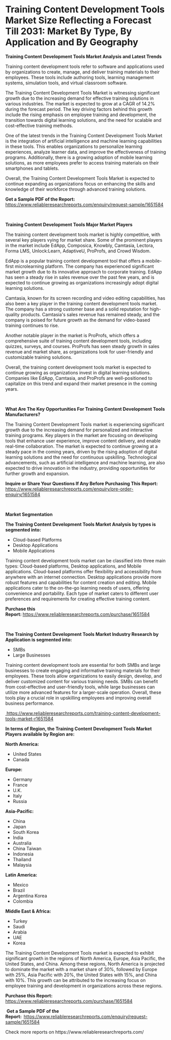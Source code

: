 <p><h1>Training Content Development Tools Market Size Reflecting a Forecast Till 2031: Market By Type, By Application and By Geography</h1></p><p><strong>Training Content Development Tools Market Analysis and Latest Trends</strong></p>
<p><p>Training content development tools refer to software and applications used by organizations to create, manage, and deliver training materials to their employees. These tools include authoring tools, learning management systems, simulation tools, and virtual classroom software.</p><p>The Training Content Development Tools Market is witnessing significant growth due to the increasing demand for effective training solutions in various industries. The market is expected to grow at a CAGR of 14.2% during the forecast period. The key driving factors behind this growth include the rising emphasis on employee training and development, the transition towards digital learning solutions, and the need for scalable and cost-effective training methods.</p><p>One of the latest trends in the Training Content Development Tools Market is the integration of artificial intelligence and machine learning capabilities in these tools. This enables organizations to personalize learning experiences, analyze learner data, and improve the effectiveness of training programs. Additionally, there is a growing adoption of mobile learning solutions, as more employees prefer to access training materials on their smartphones and tablets.</p><p>Overall, the Training Content Development Tools Market is expected to continue expanding as organizations focus on enhancing the skills and knowledge of their workforce through advanced training solutions.</p></p>
<p><strong>Get a Sample PDF of the Report:&nbsp;</strong> <a href="https://www.reliableresearchreports.com/enquiry/request-sample/1651584">https://www.reliableresearchreports.com/enquiry/request-sample/1651584</a></p>
<p>&nbsp;</p>
<p><strong>Training Content Development Tools Major Market Players</strong></p>
<p><p>The training content development tools market is highly competitive, with several key players vying for market share. Some of the prominent players in the market include EdApp, Composica, Knowbly, Camtasia, Lectora, Forma LMS, Unlock:Learn, AdaptiveU, ProProfs, and Crowd Wisdom.</p><p>EdApp is a popular training content development tool that offers a mobile-first microlearning platform. The company has experienced significant market growth due to its innovative approach to corporate training. EdApp has seen a steady rise in sales revenue over the past few years, and is expected to continue growing as organizations increasingly adopt digital learning solutions.</p><p>Camtasia, known for its screen recording and video editing capabilities, has also been a key player in the training content development tools market. The company has a strong customer base and a solid reputation for high-quality products. Camtasia's sales revenue has remained steady, and the company is poised for future growth as the demand for video-based training continues to rise.</p><p>Another notable player in the market is ProProfs, which offers a comprehensive suite of training content development tools, including quizzes, surveys, and courses. ProProfs has seen steady growth in sales revenue and market share, as organizations look for user-friendly and customizable training solutions.</p><p>Overall, the training content development tools market is expected to continue growing as organizations invest in digital learning solutions. Companies like EdApp, Camtasia, and ProProfs are well-positioned to capitalize on this trend and expand their market presence in the coming years.</p></p>
<p>&nbsp;</p>
<p><strong>What Are The Key Opportunities For Training Content Development Tools Manufacturers?</strong></p>
<p><p>The Training Content Development Tools market is experiencing significant growth due to the increasing demand for personalized and interactive training programs. Key players in the market are focusing on developing tools that enhance user experience, improve content delivery, and enable real-time collaboration. The market is expected to continue growing at a steady pace in the coming years, driven by the rising adoption of digital learning solutions and the need for continuous upskilling. Technological advancements, such as artificial intelligence and machine learning, are also expected to drive innovation in the industry, providing opportunities for further growth and expansion.</p></p>
<p><strong>Inquire or Share Your Questions If Any Before Purchasing This Report:</strong> <a href="https://www.reliableresearchreports.com/enquiry/pre-order-enquiry/1651584">https://www.reliableresearchreports.com/enquiry/pre-order-enquiry/1651584</a></p>
<p>&nbsp;</p>
<p><strong>Market Segmentation</strong></p>
<p><strong>The Training Content Development Tools Market Analysis by types is segmented into:</strong></p>
<p><ul><li>Cloud-based Platforms</li><li>Desktop Applications</li><li>Mobile Applications</li></ul></p>
<p><p>Training content development tools market can be classified into three main types: Cloud-based platforms, Desktop applications, and Mobile applications. Cloud-based platforms offer flexibility and accessibility from anywhere with an internet connection. Desktop applications provide more robust features and capabilities for content creation and editing. Mobile applications cater to the on-the-go learning needs of users, offering convenience and portability. Each type of market caters to different user preferences and requirements for creating effective training content.</p></p>
<p><strong>Purchase this Report:&nbsp;</strong><a href="https://www.reliableresearchreports.com/purchase/1651584">https://www.reliableresearchreports.com/purchase/1651584</a></p>
<p>&nbsp;</p>
<p><strong>The Training Content Development Tools Market Industry Research by Application is segmented into:</strong></p>
<p><ul><li>SMBs</li><li>Large Businesses</li></ul></p>
<p><p>Training content development tools are essential for both SMBs and large businesses to create engaging and informative training materials for their employees. These tools allow organizations to easily design, develop, and deliver customized content for various training needs. SMBs can benefit from cost-effective and user-friendly tools, while large businesses can utilize more advanced features for a larger-scale operation. Overall, these tools play a crucial role in upskilling employees and improving overall business performance.</p></p>
<p><a href="https://www.reliableresearchreports.com/training-content-development-tools-market-r1651584">&nbsp;https://www.reliableresearchreports.com/training-content-development-tools-market-r1651584</a></p>
<p><strong>In terms of Region, the Training Content Development Tools Market Players available by Region are:</strong></p>
<p>
    <p> <strong> North America: </strong>
        <ul>
            <li>United States</li>
            <li>Canada</li>
        </ul>
        </p> 
    <p> <strong> Europe: </strong>
        <ul>
            <li>Germany</li>
            <li>France</li>
            <li>U.K.</li>
            <li>Italy</li>
            <li>Russia</li>
        </ul>
        </p> 
    <p> <strong> Asia-Pacific: </strong>
        <ul>
            <li>China</li>
            <li>Japan</li>
            <li>South Korea</li>
            <li>India</li>
            <li>Australia</li>
            <li>China Taiwan</li>
            <li>Indonesia</li>
            <li>Thailand</li>
            <li>Malaysia</li>
        </ul>
        </p> 
    <p> <strong> Latin America: </strong>
        <ul>
            <li>Mexico</li>
            <li>Brazil</li>
            <li>Argentina Korea</li>
            <li>Colombia</li>
        </ul>
        </p> 
    <p> <strong> Middle East & Africa: </strong>
        <ul>
            <li>Turkey</li>
            <li>Saudi</li>
            <li>Arabia</li>
            <li>UAE</li>
            <li>Korea</li>
        </ul>
    </p>
    </p>
<p><p>The Training Content Development Tools market is expected to exhibit significant growth in the regions of North America, Europe, Asia Pacific, the United States, and China. Among these regions, North America is projected to dominate the market with a market share of 30%, followed by Europe with 25%, Asia Pacific with 20%, the United States with 15%, and China with 10%. This growth can be attributed to the increasing focus on employee training and development in organizations across these regions.</p></p>
<p><strong>Purchase this Report: </strong><a href="https://www.reliableresearchreports.com/purchase/1651584">https://www.reliableresearchreports.com/purchase/1651584</a></p>
<p>&nbsp;<strong>Get a Sample PDF of the Report:&nbsp;&nbsp;</strong><a href="https://www.reliableresearchreports.com/enquiry/request-sample/1651584">https://www.reliableresearchreports.com/enquiry/request-sample/1651584</a></p>
<p><strong></strong></p>
<p>Check more reports on https://www.reliableresearchreports.com/</p>